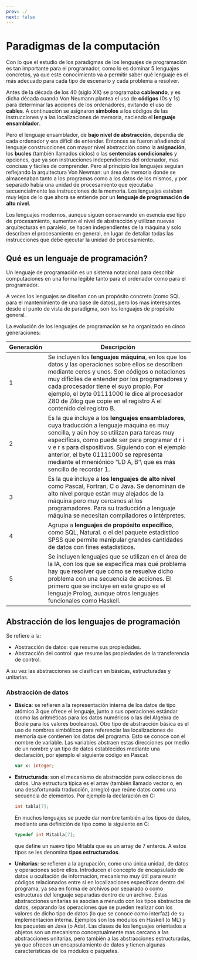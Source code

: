 ```yaml
---
prev: ./
next: false
---
```

# Paradigmas de la computación
Con lo que el estudio de los paradigmas de los lenguajes de programación es tan importante para el programador, como lo es dominar 5 lenguajes concretos, ya que este conocimiento va a permitir saber qué lenguaje es el más adecuado para cada tipo de escenario y cada problema a resolver.

Antes de la década de los 40 (siglo XX) se programaba **cableando**, y es dicha década cuando Von Neumann plantea el uso de **códigos** (0s y 1s) para determinar las acciones de los ordenadores, evitando el uso de **cables**. A continuación se asignaron **símbolos** a los códigos de las instrucciones y a las localizaciones de memoria, naciendo el **lenguaje ensamblador**. 

Pero el lenguaje ensamblador, de **bajo nivel de abstracción**, dependía de cada ordenador y era difícil de entender. Entonces se fueron añadiendo al lenguaje construcciones con mayor nivel abstracción como la **asignación**, los **bucles** (también llamados ciclos) o las **sentencias condicionales** y opciones, que ya son instrucciones independientes del ordenador, mas concisas y fáciles de comprender. Pero al principio los lenguajes seguían reflejando la arquitectura Von Newman: un área de memoria donde se almacenaban tanto a los programas como a los datos de los mismos, y por separado había una unidad de procesamiento que ejecutaba secuencialmente las instrucciones de la memoria. Los lenguajes estaban muy lejos de lo que ahora se entiende por un **lenguaje de programación de alto nivel**.

Los lenguajes modernos, aunque siguen conservando en esencia ese tipo de procesamiento, aumentan el nivel de abstracción y utilizan nuevas arquitecturas en paralelo, se hacen independientes de la máquina y solo describen el procesamiento en general, en lugar de detallar todas las instrucciones que debe ejecutar la unidad de procesamiento.

## Qué es un lenguaje de programación?
Un lenguaje de programación es un sistema notacional para describir computaciones en una forma legible tanto para el ordenador como para el programador.

A veces los lenguajes se diseñan con un propósito concreto (como SQL para el mantenimiento de una base de datos), pero los mas interesantes desde el punto de vista de paradigma, son los lenguajes de propósito general.

La evolución de los lenguajes de programación se ha organizado en cinco generaciones:

| Generación | Descripción |
| ---------- | ----------- |
|     1      | Se incluyen los **lenguajes máquina**, en los que los datos y las operaciones sobre ellos se describen mediante ceros y unos. Son códigos o notaciones muy difíciles de entender por los programadores y cada procesador tiene el suyo propio. Por ejemplo, el byte 01111000 le dice al procesador Z80 de Zilog que copie en el registro A el contenido del registro B. |
|     2      | Es la que incluye a los **lenguajes ensambladores**, cuya traducción a lenguaje máquina es muy sencilla, y aún hoy se utilizan para tareas muy específicas, como puede ser para programar d r i v e r s para dispositivos. Siguiendo con el ejemplo anterior, el byte 01111000 se representa mediante el mneniónico "LD A, B'\ que es más sencillo de recordar 1. |
|     3      | Es la que incluye a **los lenguajes de alto nivel** como Pascal, Fortran, C o Java. Se denominan de alto nivel porque están muy alejados de la máquina pero muy cercanos al los programadores. Para su traducción a lenguaje máquina se necesitan compiladores o intérpretes. |
|     4      | Agrupa a **lenguajes de propósito específico**, como SQL, Natural. o el del paquete estadístico SPSS que permite manipular grandes cantidades de datos con fines estadísticos. | 
|     5      | Se incluyen lenguajes que se utilizan en el área de la IA, con los que se especifica mas qué problema hay que resolver que cómo se resuelve dicho problema con una secuencia de acciones. El primero que se incluye en este grupo es el lenguaje Prolog, aunque otros lenguajes funcionales como Haskell. |

## Abstracción de los lenguajes de programación
Se refiere a la:
- Abstracción de datos: que resume sus propiedades.
- Abstracción del control: que resume las propiedades de la transferencia de control.

A su vez las abstracciones se clasifican en básicas, estructuradas y unitarias.

### Abstracción de datos
- **Básica**: se refieren a la representación interna de los datos de tipo atómico 3 que ofrece el lenguaje, junto a sus operaciones estándar (como las aritméticas para los datos numéricos o las del Algebra de Boole para los valores booleanos). Otro tipo de abstracción básica es el uso de nombres simbólicos para referenciar las localizaciones de memoria que contienen los datos del programa. Esto se conoce con el nombre de variable. Las variables abstraen estas direcciones por medio de un nombre y un tipo de datos establecidos mediante una declaración, por ejemplo el siguiente código en Pascal:

  ``` pascal
  var x: integer;
  ```

- **Estructurada**: son el mecanismo de abstracción para colecciones de datos. Una estructura típica es el arrav (también llamado vector o, en una desafortunada traducción, arreglo) que reúne datos como una secuencia de elementos. Por ejemplo la declaración en C:
  ``` c
  int tabla[7];
  ```
  En muchos lenguajes se puede dar nombre también a los tipos de datos, mediante una definición de tipo como la siguiente en C:
  ``` c
  typedef int Mitabla[7];
  ```
  que define un nuevo tipo Mitabla que es un array de 7 enteros. A estos tipos se les denomina **tipos estructurados**.

- **Unitarias**: se refieren a la agrupación, como una única unidad, de datos y operaciones sobre ellos. Introducen el concepto de encapsulado de datos u ocultación de información, mecanismo muy útil para reunir códigos relacionados entre sí en localizaciones específicas dentro del programa, ya sea en forma de archivos por separado o como estructuras del lenguaje separadas dentro de un archivo. Estas abstracciones unitarias se asocian a menudo con los tipos abstractos de datos, separando las operaciones que se pueden realizar con los valores de dicho tipo de datos (lo que se conoce como interfaz) de su implementación interna.
Ejemplos son los módulos en Haskell (o ML) y los paquetes en Java (o Ada). Las clases de los lenguajes orientados a objetos son un mecanismo conceptualmente mas cercano a las abstracciones unitarias, pero también a las abstracciones estructuradas, ya que ofrecen un encapsulamiento de datos y tienen algunas características de los módulos o paquetes.